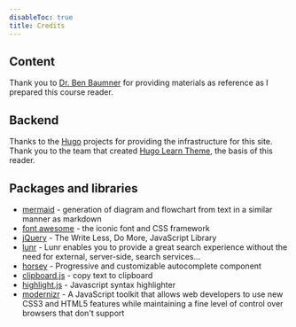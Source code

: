 ```yaml
---
disableToc: true
title: Credits
---
```


## Content

Thank you to [Dr. Ben Baumner](https://www.smith.edu/academics/faculty/ben-baumer) for providing materials as reference as I prepared this course reader.

## Backend

Thanks to the [Hugo](https://gohugo.io/) projects for providing the infrastructure for this site. Thank you to the team that created [Hugo Learn Theme](https://learn.netlify.app/en/), the basis of this reader.

## Packages and libraries
* [mermaid](https://mermaid-js.github.io/) - generation of diagram and flowchart from text in a similar manner as markdown
* [font awesome](http://fontawesome.io/) - the iconic font and CSS framework
* [jQuery](https://jquery.com) - The Write Less, Do More, JavaScript Library
* [lunr](https://lunrjs.com) - Lunr enables you to provide a great search experience without the need for external, server-side, search services...
* [horsey](https://bevacqua.github.io/horsey/) - Progressive and customizable autocomplete component
* [clipboard.js](https://zenorocha.github.io/clipboard.js) - copy text to clipboard
* [highlight.js](https://highlightjs.org) - Javascript syntax highlighter
* [modernizr](https://modernizr.com) - A JavaScript toolkit that allows web developers to use new CSS3 and HTML5 features while maintaining a fine level of control over browsers that don't support